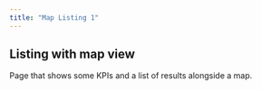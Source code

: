 ```yaml
---
title: "Map Listing 1"
---
```


##  Listing with map view

Page that shows some KPIs and a list of results alongside a map.

